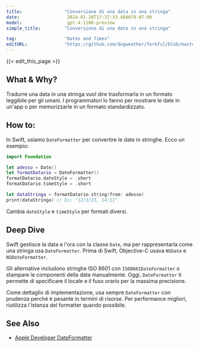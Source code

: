 ```yaml
---
title:                "Conversione di una data in una stringa"
date:                  2024-01-20T17:37:33.484879-07:00
model:                 gpt-4-1106-preview
simple_title:         "Conversione di una data in una stringa"

tag:                  "Dates and Times"
editURL:              "https://github.com/dogweather/forkful/blob/master/content/it/swift/converting-a-date-into-a-string.md"
---
```


{{< edit_this_page >}}

## What & Why?
Tradurre una data in una stringa vuol dire trasformarla in un formato leggibile per gli umani. I programmatori lo fanno per mostrare le date in un'app o per memorizzarle in un formato standardizzato.

## How to:
In Swift, usiamo `DateFormatter` per convertire le date in stringhe. Ecco un esempio:

```Swift
import Foundation

let adesso = Date()
let formatDatario = DateFormatter()
formatDatario.dateStyle = .short
formatDatario.timeStyle = .short

let dataStringa = formatDatario.string(from: adesso)
print(dataStringa) // Es: "12/3/23, 14:11"
```

Cambia `dateStyle` e `timeStyle` per formati diversi.

## Deep Dive
Swift gestisce la data e l'ora con la classe `Date`, ma per rappresentarla come una stringa usa `DateFormatter`. Prima di Swift, Objective-C usava `NSDate` e `NSDateFormatter`.

Gli alternative includono stringhe ISO 8601 con `ISO8601DateFormatter` o stampare le componenti della data manualmente. Oggi, `DateFormatter` ti permette di specificare il locale e il fuso orario per la massima precisione.

Come dettaglio di implementazione, usa sempre `DateFormatter` con prudenza perché è pesante in termini di risorse. Per performance migliori, riutilizza l'istanza del formatter quando possibile.

## See Also
- [Apple Developer DateFormatter](https://developer.apple.com/documentation/foundation/dateformatter)
